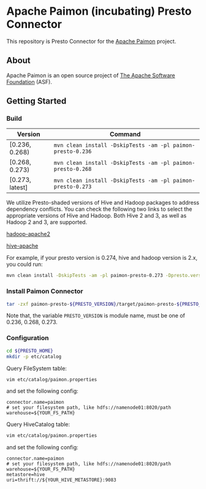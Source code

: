 # Apache Paimon (incubating) Presto Connector

This repository is Presto Connector for the [Apache Paimon](https://paimon.apache.org/) project.

## About

Apache Paimon is an open source project of [The Apache Software Foundation](https://apache.org/) (ASF).

## Getting Started

### Build

| Version         | Command                                                     |
|-----------------|-------------------------------------------------------------|
| [0.236, 0.268)  | `mvn clean install -DskipTests -am -pl paimon-presto-0.236` |
| [0.268, 0.273)  | `mvn clean install -DskipTests -am -pl paimon-presto-0.268` |
| [0.273, latest] | `mvn clean install -DskipTests -am -pl paimon-presto-0.273` |

We utilize Presto-shaded versions of Hive and Hadoop packages to address dependency conflicts. 
You can check the following two links to select the appropriate versions of Hive and Hadoop. 
Both Hive 2 and 3, as well as Hadoop 2 and 3, are supported.

[hadoop-apache2](https://mvnrepository.com/artifact/com.facebook.presto.hadoop/hadoop-apache2)

[hive-apache](https://mvnrepository.com/artifact/com.facebook.presto.hive/hive-apache)

For example, if your presto version is 0.274, hive and hadoop version is 2.x, you could run:

```bash
mvn clean install -DskipTests -am -pl paimon-presto-0.273 -Dpresto.version=0.274 -Dhadoop.apache2.version=2.7.4-9 -Dhive.apache.version=1.2.2-2
```

### Install Paimon Connector

```bash
tar -zxf paimon-presto-${PRESTO_VERSION}/target/paimon-presto-${PRESTO_VERSION}-${PAIMON_VERSION}-plugin.tar.gz -C ${PRESTO_HOME}/plugin
```

Note that, the variable `PRESTO_VERSION` is module name, must be one of 0.236, 0.268, 0.273.

### Configuration

```bash
cd ${PRESTO_HOME}
mkdir -p etc/catalog
```

Query FileSystem table:

```bash
vim etc/catalog/paimon.properties
```

and set the following config:

```properties
connector.name=paimon
# set your filesystem path, like hdfs://namenode01:8020/path
warehouse=${YOUR_FS_PATH}
```

Query HiveCatalog table:

```bash
vim etc/catalog/paimon.properties
```

and set the following config:

```properties
connector.name=paimon
# set your filesystem path, like hdfs://namenode01:8020/path
warehouse=${YOUR_FS_PATH}
metastore=hive
uri=thrift://${YOUR_HIVE_METASTORE}:9083
```




